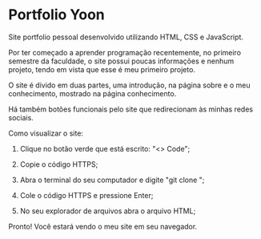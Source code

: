 # Portfolio Yoon
Site portfolio pessoal desenvolvido utilizando HTML, CSS e JavaScript.

Por ter começado a aprender programação recentemente, no primeiro semestre da faculdade, o site possui poucas informações e nenhum projeto, tendo em vista que esse é meu primeiro projeto.

O site é divido em duas partes, uma introdução, na página sobre e o meu conhecimento, mostrado na página conhecimento.

Há também botões funcionais pelo site que redirecionam às minhas redes sociais.


Como visualizar o site:

1. Clique no botão verde que está escrito: "<> Code";

2. Copie o código HTTPS;

3. Abra o terminal do seu computador e digite "git clone ";

4. Cole o código HTTPS e pressione Enter;

5. No seu explorador de arquivos abra o arquivo HTML;

Pronto! Você estará vendo o meu site em seu navegador.


